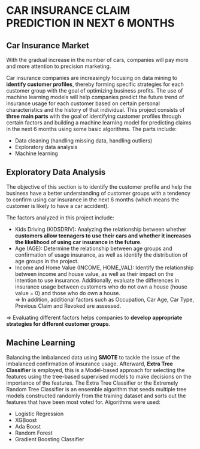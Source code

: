 # CAR INSURANCE CLAIM PREDICTION IN NEXT 6 MONTHS
## Car Insurance Market
With the gradual increase in the number of cars, companies will pay more and more attention to precision marketing.

Car insurance companies are increasingly focusing on data mining to __identify customer profiles__, thereby forming specific strategies for each customer group with the goal of optimizing business profits. The use of machine learning models will help companies predict the future trend of insurance usage for each customer based on certain personal characteristics and the history of that individual. This project consists of __three main parts__ with the goal of identifying customer profiles through certain factors and building a machine learning model for predicting claims in the next 6 months using some basic algorithms. The parts include:

-	Data cleaning (handling missing data, handling outliers) <br>
-	Exploratory data analysis <br>
-	Machine learning <br>

## Exploratory Data Analysis
The objective of this section is to identify the customer profile and help the business have a better understanding of customer groups with a tendency to confirm using car insurance in the next 6 months (which means the customer is likely to have a car accident).

The factors analyzed in this project include:

-	Kids Driving (KIDSDRIV): Analyzing the relationship between whether __customers allow teenagers to use their cars and whether it increases the likelihood of using car insurance in the future__. <br>
-	Age (AGE): Determine the relationship between age groups and confirmation of usage insurance, as well as identify the distribution of age groups in the project.<br>
-	Income and Home Value (INCOME, HOME_VAL): Identify the relationship between income and house value, as well as their impact on the intention to use insurance. Additionally, evaluate the differences in insurance usage between customers who do not own a house (house value = 0) and those who do own a house. <br>
=>	In addition, additional factors such as Occupation, Car Age, Car Type, Previous Claim and Revoked are assessed.

=>	Evaluating different factors helps companies to __develop appropriate strategies for different customer groups__.

## Machine Learning
Balancing the imbalanced data using __SMOTE__ to tackle the issue of the imbalanced confirmation of insurance usage. Afterward, __Extra Tree Classifier__ is employed, this is a Model-based approach for selecting the features using the tree-based supervised models to make decisions on the importance of the features. The Extra Tree Classifier or the Extremely Random Tree Classifier is an ensemble algorithm that seeds multiple tree models constructed randomly from the training dataset and sorts out the features that have been most voted for. 
Algorithms were used:

-	Logistic Regression<br>
-	XGBoost<br>
-	Ada Boost<br>
-	Random Forest<br>
-	Gradient Boosting Classifier<br>


